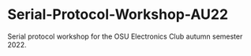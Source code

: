 # Serial-Protocol-Workshop-AU22
Serial protocol workshop for the OSU Electronics Club autumn semester 2022.
